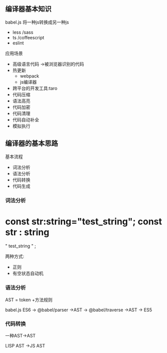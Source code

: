 ## 编译器基本知识
babel.js 将一种js转换成另一种js
  - less /sass
  - ts /coffeescript
  - eslint
  
应用场景
- 高级语言代码 ->被浏览器识别的代码
- 热更新
   - webpack
   - js编译器
- 跨平台的开发工具:taro
- 代码压缩
- 语法高亮
 - 代码加密
- 代码清理
- 代码自动补全
- 模拟执行


## 编译器的基本思路

基本流程
- 词法分析
- 语法分析
- 代码转换
- 代码生成


### 词法分析

const str:string="test_string";
const 
str
:
string
=
"
test_string
"
;

两种方式:
- 正则
- 有空状态自动机
  
### 语法分析

AST = token +方法规则

babel.js
ES6 -> @babel/parser ->AST -> @babel/traverse ->AST -> ES5

### 代码转换
一种AST->AST

LISP AST ->JS AST


